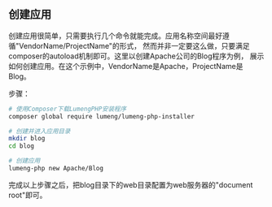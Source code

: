 创建应用
-------

创建应用很简单，只需要执行几个命令就能完成。应用名称空间最好遵循"VendorName/ProjectName"的形式，
然而并非一定要这么做，只要满足composer的autoload机制即可。这里以创建Apache公司的Blog程序为例，
展示如何创建应用。在这个示例中，VendorName是Apache，ProjectName是Blog。

步骤：
```bash
# 使用Composer下载LumengPHP安装程序
composer global require lumeng/lumeng-php-installer

# 创建并进入应用目录
mkdir blog
cd blog

# 创建应用
lumeng-php new Apache/Blog
```

完成以上步骤之后，把blog目录下的web目录配置为web服务器的"document root"即可。